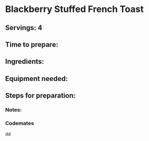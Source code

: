 # Blackberry Stuffed French Toast

## Servings: 4

## Time to prepare: 

## Ingredients:


## Equipment needed:


## Steps for preparation:



### Notes:



### Codemates #
dd
